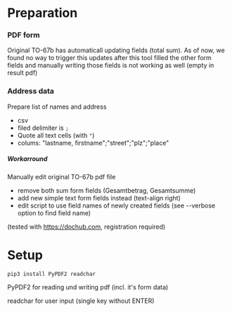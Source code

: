 # Preparation

### PDF form
Original TO-67b has automaticall updating fields (total sum). 
As of now, we found no way to trigger this updates after this tool 
filled the other form fields and manually writing those fields
is not working as well (empty in result pdf)

### Address data
Prepare list of names and address
- csv
- filed delimiter is `;`
- Quote all text cells (with `"`)
- colums: "lastname, firstname";"street";"plz";"place"

##### Workarround
Manually edit original TO-67b pdf file
- remove both sum form fields (Gesamtbetrag, Gesamtsumme)
- add new simple text form fields instead (text-align right)
- edit script to use field names of newly created fields (see --verbose option to find field name)

(tested with https://dochub.com, registration required)

# Setup

```
pip3 install PyPDF2 readchar
```

PyPDF2 for reading und writing pdf (incl. it's form data)

readchar for user input (single key without ENTER)

